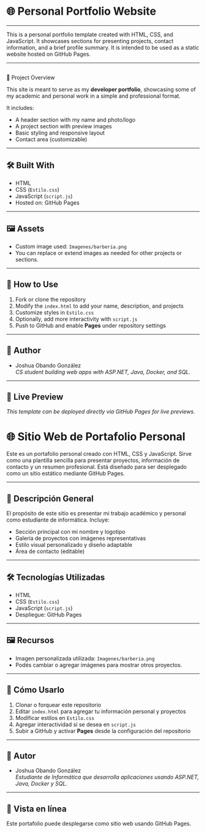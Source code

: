 # 🌐 Personal Portfolio Website

---
This is a personal portfolio template created with HTML, CSS, and JavaScript. It showcases sections for presenting projects, contact information, and a brief profile summary. It is intended to be used as a static website hosted on GitHub Pages.

---
## 
📄 Project Overview

This site is meant to serve as my **developer portfolio**, showcasing some of my academic and personal work in a simple and professional format.

It includes:
- A header section with my name and photo/logo
- A project section with preview images
- Basic styling and responsive layout
- Contact area (customizable)

---

## 🛠️ Built With

- HTML
- CSS (`Estilo.css`)
- JavaScript (`script.js`)
- Hosted on: GitHub Pages

---

## 🖼️ Assets

- Custom image used: `Imagenes/barberia.png`
- You can replace or extend images as needed for other projects or sections.

---

## 🚀 How to Use

1. Fork or clone the repository
2. Modify the `index.html` to add your name, description, and projects
3. Customize styles in `Estilo.css`
4. Optionally, add more interactivity with `script.js`
5. Push to GitHub and enable **Pages** under repository settings

---

## 🧠 Author

- Joshua Obando González  
  *CS student building web apps with ASP.NET, Java, Docker, and SQL.*

---

## 🔗 Live Preview

_This template can be deployed directly via GitHub Pages for live previews._

# 🌐 Sitio Web de Portafolio Personal

Este es un portafolio personal creado con HTML, CSS y JavaScript. Sirve como una plantilla sencilla para presentar proyectos, información de contacto y un resumen profesional. Está diseñado para ser desplegado como un sitio estático mediante GitHub Pages.

---

## 📄 Descripción General

El propósito de este sitio es presentar mi trabajo académico y personal como estudiante de informática. Incluye:

- Sección principal con mi nombre y logotipo
- Galería de proyectos con imágenes representativas
- Estilo visual personalizado y diseño adaptable
- Área de contacto (editable)

---

## 🛠️ Tecnologías Utilizadas

- HTML
- CSS (`Estilo.css`)
- JavaScript (`script.js`)
- Despliegue: GitHub Pages

---

## 🖼️ Recursos

- Imagen personalizada utilizada: `Imagenes/barberia.png`
- Podés cambiar o agregar imágenes para mostrar otros proyectos.

---

## 🚀 Cómo Usarlo

1. Clonar o forquear este repositorio
2. Editar `index.html` para agregar tu información personal y proyectos
3. Modificar estilos en `Estilo.css`
4. Agregar interactividad si se desea en `script.js`
5. Subir a GitHub y activar **Pages** desde la configuración del repositorio

---

## 🧠 Autor

- Joshua Obando González  
  *Estudiante de Informática que desarrolla aplicaciones usando ASP.NET, Java, Docker y SQL.*

---

## 🔗 Vista en línea

Este portafolio puede desplegarse como sitio web usando GitHub Pages.
